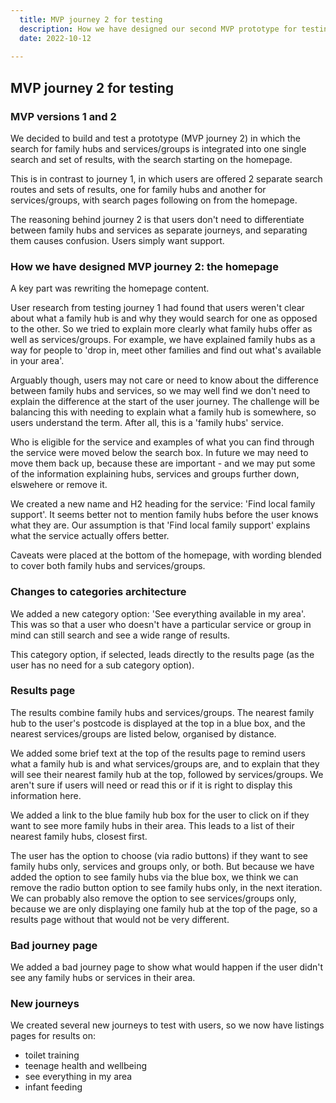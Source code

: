 ```yaml
---
  title: MVP journey 2 for testing
  description: How we have designed our second MVP prototype for testing.
  date: 2022-10-12 
  
---
```


## MVP journey 2 for testing

### MVP versions 1 and 2

We decided to build and test a prototype (MVP journey 2) in which the search for family hubs and services/groups is integrated into one single search and set of results, with the search starting on the homepage. 

This is in contrast to journey 1, in which users are offered 2 separate search routes and sets of results, one for family hubs and another for services/groups, with search pages following on from the homepage.

The reasoning behind journey 2 is that users don't need to differentiate between family hubs and services as separate journeys, and separating them causes confusion. Users simply want support.

### How we have designed MVP journey 2: the homepage

A key part was rewriting the homepage content. 

User research from testing journey 1 had found that users weren't clear about what a family hub is and why they would search for one as opposed to the other. So we tried to explain more clearly what family hubs offer as well as services/groups. For example, we have explained family hubs as a way for people to 'drop in, meet other families and find out what's available in your area'.

Arguably though, users may not care or need to know about the difference between family hubs and services, so we may well find we don't need to explain the difference at the start of the user journey. The challenge will be balancing this with needing to explain what a family hub is somewhere, so users understand the term. After all, this is a 'family hubs' service.

Who is eligible for the service and examples of what you can find through the service were moved below the search box. In future we may need to move them back up, because these are important - and we may put some of the information explaining hubs, services and groups further down, elswehere or remove it. 

We created a new name and H2 heading for the service: 'Find local family support'. It seems better not to mention family hubs before the user knows what they are. Our assumption is that 'Find local family support' explains what the service actually offers better.

Caveats were placed at the bottom of the homepage, with wording blended to cover both family hubs and services/groups.

### Changes to categories architecture

We added a new category option: 'See everything available in my area'. This was so that a user who doesn't have a particular service or group in mind can still search and see a wide range of results.

This category option, if selected, leads directly to the results page (as the user has no need for a sub category option).

### Results page

The results combine family hubs and services/groups. The nearest family hub to the user's postcode is displayed at the top in a blue box, and the nearest services/groups are listed below, organised by distance.

We added some brief text at the top of the results page to remind users what a family hub is and what services/groups are, and to explain that they will see their nearest family hub at the top, followed by services/groups. We aren't sure if users will need or read this or if it is right to display this information here.

We added a link to the blue family hub box for the user to click on if they want to see more family hubs in their area. This leads to a list of their nearest family hubs, closest first.

The user has the option to choose (via radio buttons) if they want to see family hubs only, services and groups only, or both. But because we have added the option to see family hubs via the blue box, we think we can remove the radio button option to see family hubs only, in the next iteration. We can probably also remove the option to see services/groups only, because we are only displaying one family hub at the top of the page, so a results page without that would not be very different.

### Bad journey page

We added a bad journey page to show what would happen if the user didn't see any family hubs or services in their area.

### New journeys

We created several new journeys to test with users, so we now have listings pages for results on:

* toilet training
* teenage health and wellbeing
* see everything in my area
* infant feeding










